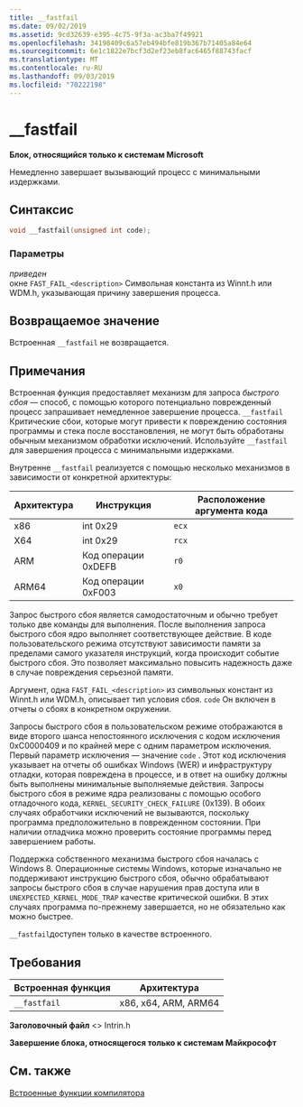 ```yaml
---
title: __fastfail
ms.date: 09/02/2019
ms.assetid: 9cd32639-e395-4c75-9f3a-ac3ba7f49921
ms.openlocfilehash: 34198409c6a57eb494bfe819b367b71405a84e64
ms.sourcegitcommit: 6e1c1822e7bcf3d2ef23eb8fac6465f88743facf
ms.translationtype: MT
ms.contentlocale: ru-RU
ms.lasthandoff: 09/03/2019
ms.locfileid: "70222198"
---
```

# <a name="__fastfail"></a>__fastfail

**Блок, относящийся только к системам Microsoft**

Немедленно завершает вызывающий процесс с минимальными издержками.

## <a name="syntax"></a>Синтаксис

```C
void __fastfail(unsigned int code);
```

### <a name="parameters"></a>Параметры

*приведен*\
окне `FAST_FAIL_<description>` Символьная константа из Winnt.h или WDM.h, указывающая причину завершения процесса.

## <a name="return-value"></a>Возвращаемое значение

Встроенная `__fastfail` не возвращается.

## <a name="remarks"></a>Примечания

Встроенная функция предоставляет механизм для запроса *быстрого сбоя* — способ, с помощью которого потенциально поврежденный процесс запрашивает немедленное завершение процесса. `__fastfail` Критические сбои, которые могут привести к повреждению состояния программы и стека после восстановления, не могут быть обработаны обычным механизмом обработки исключений. Используйте `__fastfail` для завершения процесса с минимальными издержками.

Внутренне `__fastfail` реализуется с помощью несколько механизмов в зависимости от конкретной архитектуры:

|Архитектура|Инструкция|Расположение аргумента кода|
|------------------|-----------------|-------------------------------|
|x86|int 0x29|`ecx`|
|X64|int 0x29|`rcx`|
|ARM|Код операции 0xDEFB|`r0`|
|ARM64|Код операции 0xF003|`x0`|

Запрос быстрого сбоя является самодостаточным и обычно требует только две команды для выполнения. После выполнения запроса быстрого сбоя ядро выполняет соответствующее действие. В коде пользовательского режима отсутствуют зависимости памяти за пределами самого указателя инструкций, когда происходит событие быстрого сбоя. Это позволяет максимально повысить надежность даже в случае повреждения серьезной памяти.

Аргумент, одна `FAST_FAIL_<description>` из символьных констант из Winnt.h или WDM.h, описывает тип условия сбоя. `code` Он включен в отчеты о сбоях в конкретном окружении.

Запросы быстрого сбоя в пользовательском режиме отображаются в виде второго шанса непостоянного исключения с кодом исключения 0xC0000409 и по крайней мере с одним параметром исключения. Первый параметр исключения — значение `code` . Этот код исключения указывает на отчеты об ошибках Windows (WER) и инфраструктуру отладки, которая повреждена в процессе, и в ответ на ошибку должны быть выполнены минимальные выполняемые действия. Запросы быстрого сбоя в режиме ядра реализованы с помощью особого отладочного кода, `KERNEL_SECURITY_CHECK_FAILURE` (0x139). В обоих случаях обработчики исключений не вызываются, поскольку программа предположительно в поврежденном состоянии. При наличии отладчика можно проверить состояние программы перед завершением работы.

Поддержка собственного механизма быстрого сбоя началась с Windows 8. Операционные системы Windows, которые изначально не поддерживают инструкцию быстрого сбоя, обычно обрабатывают запросы быстрого сбоя в случае нарушения прав доступа или в `UNEXPECTED_KERNEL_MODE_TRAP` качестве критической ошибки. В этих случаях программа по-прежнему завершается, но не обязательно как можно быстрее.

`__fastfail`доступен только в качестве встроенного.

## <a name="requirements"></a>Требования

|Встроенная функция|Архитектура|
|---------------|------------------|
|`__fastfail`|x86, x64, ARM, ARM64|

**Заголовочный файл** \<> Intrin.h

**Завершение блока, относящегося только к системам Майкрософт**

## <a name="see-also"></a>См. также

[Встроенные функции компилятора](../intrinsics/compiler-intrinsics.md)

